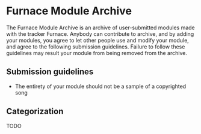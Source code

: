 # Furnace Module Archive
The Furnace Module Archive is an archive of user-submitted modules made with the tracker Furnace. Anybody can contribute to archive, and by adding your modules, you agree to let other people use and modify your module, and agree to the following submission guidelines. Failure to follow these guidelines may result your module from being removed from the archive.
## Submission guidelines
- The entirety of your module should not be a sample of a copyrighted song
## Categorization
TODO
